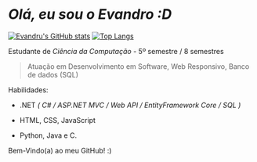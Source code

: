# *Olá, eu sou o Evandro :D*

[![Evandru's GitHub stats](https://github-readme-stats.vercel.app/api?username=Evandru&show_icons=true&theme=radical&bg_color=00000000)](https://github.com/anuraghazra/github-readme-stats)
[![Top Langs](https://github-readme-stats.vercel.app/api/top-langs/?username=Evandru&size_weight=0.5&count_weight=0.5&layout=compact&theme=radical&bg_color=00000000)](https://github.com/anuraghazra/github-readme-stats)

Estudante de *Ciência da Computação* - 5º semestre / 8 semestres

> Atuação em Desenvolvimento em Software, Web Responsivo, Banco de dados (SQL)

Habilidades:

 - .NET *( C# / ASP.NET MVC / Web API / EntityFramework Core / SQL )*

 - HTML, CSS, JavaScript

 - Python, Java e C.

Bem-Vindo(a) ao meu GitHub! :)

